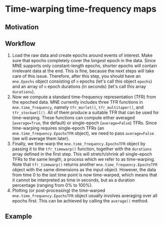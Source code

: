 # Time-warping time-frequency maps

## Motivation


## Workflow

1. Load the raw data and create epochs around events of interest. Make sure that epochs completely cover the *longest* epoch in the data. Since MNE supports only constant-length epochs, shorter epochs will contain irrelevant data at the end. This is fine, because the next steps will take care of this issue. Therefore, after this step, you should have an `mne.Epochs` object consisting of `n` epochs (let's call this object `epochs`) and an array of `n` epoch durations (in seconds) (let's call this array `durations`).
2. Now we compute a standard time-frequency representation (TFR) from the epoched data. MNE currently includes three TFR functions in `mne.time_frequency`, namely `tfr_morlet()`, `tfr_multitaper()`, and `tfr_stockwell()`. All of them produce a suitable TFR that can be used for time-warping. These functions can compute either averaged (`average=True`, the default) or single-epoch (`average=False`) TFRs. Since time-warping requires single-epoch TFRs (an `mne.time_frequency.EpochsTFR` object), we need to pass `average=False` (we will average them later).
3. Finally, we time-warp the `mne.time_frequency.EpochsTFR` object by passing it to the `tfr_timewarp()` function, together with the `durations` array defined in the first step. This will stretch/shrink all single-epoch TFRs to the same length, a process which we refer to as time-warping. Note that `tfr_timewarp()` returns another `mne.time_frequency.EpochsTFR` object with the same dimensions as the input object. However, the data from time 0 to the last time point is now time-warped, which means that it cannot be interpreted as time in seconds, but as a duration percentage (ranging from 0% to 100%).
4. Plotting (or post-processing) the time-warped `mne.time_frequency.EpochsTFR` object usually involves averaging over all epochs first. This can be achieved by calling the `average()` method.


## Example
